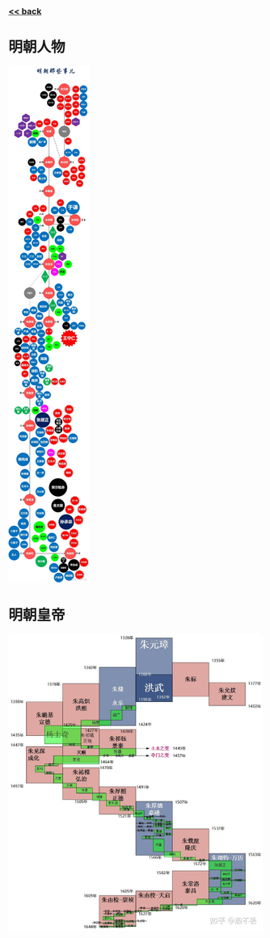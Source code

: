 ###  [<< back](./index.md)
# 明朝人物
![history](./images/明朝.jpg)
# 明朝皇帝
![history](./images/emporer.jpg)
